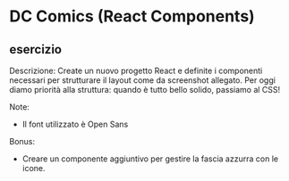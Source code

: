 # DC Comics (React Components)

## esercizio 

Descrizione:
Create un nuovo progetto React e definite i componenti necessari per strutturare il layout come da screenshot allegato.
Per oggi diamo priorità alla struttura: quando è tutto bello solido, passiamo al CSS!

Note:
- Il font utilizzato è Open Sans

Bonus:
- Creare un componente aggiuntivo per gestire la fascia azzurra con le icone.
